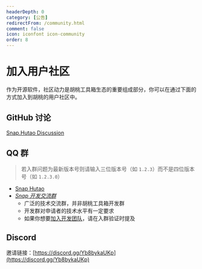 ```yaml
---
headerDepth: 0
category: [公告]
redirectFrom: /community.html
comment: false
icon: iconfont icon-community
order: 8
---
```


# 加入用户社区

作为开源软件，社区动力是胡桃工具箱生态的重要组成部分，你可以在通过下面的方式加入到胡桃的用户社区中。

<!-- @include: star-request.md -->

## <HopeIcon icon="iconfont icon-github" size="1.5rem" /> GitHub 讨论

[Snap.Hutao Discussion](https://github.com/DGP-Studio/Snap.Hutao/discussions)

## <HopeIcon icon="iconfont icon-qq" size="1.5rem" color="rgb(0,126,198)" /> QQ 群

> 若入群问题为最新版本号则请输入三位版本号（如 `1.2.3`）而不是四位版本号（如 `1.2.3.0`）

- [Snap Hutao](http://qm.qq.com/cgi-bin/qm/qr?_wv=1027&k=DmW_LDX35YEr1CQZwjZ6x4JYP03soai2&authKey=z3PzXsuYlaPTm%2FW7TyE0o9KNz7H6LA%2BTEZ4mK2BE9%2Fcz0HhH3s1qgbydciAmrGeg&noverify=0&group_code=910780153)
- [_Snap 开发交流群_](http://qm.qq.com/cgi-bin/qm/qr?_wv=1027&k=XJPjE6ffuYPkZmXvujdP1ZDY2BqL8RDg&authKey=YHBYvW4KmPUpPjGwYwGduG7ZELhFIkd9QxLHuwBFmm4UvQH1ThWiv%2FKPgeckiqt4&noverify=0&group_code=982424236)
  - 广泛的技术交流群，并非胡桃工具箱开发群
  - 开发群对申请者的技术水平有一定要求
  - 如果你想要[加入开发团队](project.md)，请在入群验证时提及

## <HopeIcon icon="iconfont icon-discord1" size="1.5rem" color="rgb(115,139,216)" /> Discord

邀请链接：[https://discord.gg/Yb8bykaUKp](https://discord.gg/Yb8bykaUKp)

